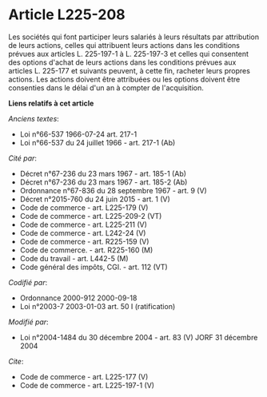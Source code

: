 # Article L225-208

Les sociétés qui font participer leurs salariés à leurs résultats par attribution de leurs actions, celles qui attribuent
leurs actions dans les conditions prévues aux articles L. 225-197-1 à L. 225-197-3 et celles qui consentent des options
d'achat de leurs actions dans les conditions prévues aux articles L. 225-177 et suivants peuvent, à cette fin, racheter leurs
propres actions. Les actions doivent être attribuées ou les options doivent être consenties dans le délai d'un an à compter
de l'acquisition.

**Liens relatifs à cet article**

_Anciens textes_:

  - Loi n°66-537 1966-07-24 art. 217-1
  - Loi n°66-537 du 24 juillet 1966 - art. 217-1 (Ab)

_Cité par_:

  - Décret n°67-236 du 23 mars 1967 - art. 185-1 (Ab)
  - Décret n°67-236 du 23 mars 1967 - art. 185-2 (Ab)
  - Ordonnance n°67-836 du 28 septembre 1967 - art. 9 (V)
  - Décret n°2015-760 du 24 juin 2015 - art. 1 (V)
  - Code de commerce - art. L225-179 (V)
  - Code de commerce - art. L225-209-2 (VT)
  - Code de commerce - art. L225-211 (V)
  - Code de commerce - art. L242-24 (V)
  - Code de commerce - art. R225-159 (V)
  - Code de commerce. - art. R225-160 (M)
  - Code du travail - art. L442-5 (M)
  - Code général des impôts, CGI. - art. 112 (VT)

_Codifié par_:

  - Ordonnance 2000-912 2000-09-18
  - Loi n°2003-7 2003-01-03 art. 50 I (ratification)

_Modifié par_:

  - Loi n°2004-1484 du 30 décembre 2004 - art. 83 (V) JORF 31 décembre 2004

_Cite_:

  - Code de commerce - art. L225-177 (V)
  - Code de commerce - art. L225-197-1 (V)
